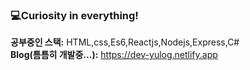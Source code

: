 ### 💻Curiosity in everything!

**공부중인 스택:** HTML,css,Es6,Reactjs,Nodejs,Express,C#
</br>
**Blog(틈틈히 개발중...):** https://dev-yulog.netlify.app

